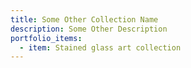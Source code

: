 ```yaml
---
title: Some Other Collection Name
description: Some Other Description
portfolio_items:
  - item: Stained glass art collection
---
```

